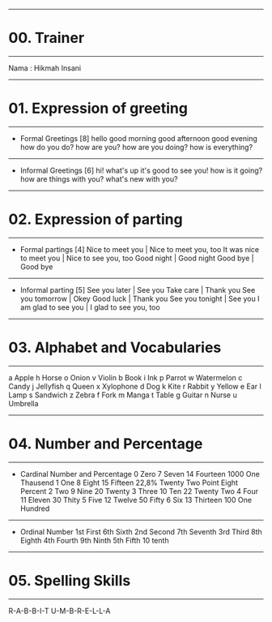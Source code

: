 ----------------------------------------------------------
# 00. Trainer
----------------------------------------------------------
Nama  :  Hikmah Insani

----------------------------------------------------------
# 01.  Expression of greeting
----------------------------------------------------------
* Formal Greetings [8] 
hello
good morning
good afternoon
good evening
how do you do?
how are you?
how are you doing?
how is everything?
----------------------------------------------------------
* Informal Greetings [6]
hi!
what's up
it's good to see you!
how is it going?
how are things with you?
what's new with you?

----------------------------------------------------------
# 02. Expression of parting
----------------------------------------------------------
* Formal partings [4]
Nice to meet you | Nice to meet you, too
It was nice to meet you | Nice to see you, too
Good night | Good night
Good bye | Good bye
----------------------------------------------------------
* Informal parting [5]
See you later | See you
Take care | Thank you
See you tomorrow | Okey
Good luck | Thank you
See you tonight | See you
I am glad to see you | I glad to see you, too

----------------------------------------------------------
# 03. Alphabet and Vocabularies
----------------------------------------------------------
a Apple   h Horse   o Onion   v Violin
b Book   i Ink   p Parrot   w Watermelon
c Candy   j Jellyfish   q Queen   x Xylophone
d Dog   k Kite r Rabbit   y Yellow
e Ear   l Lamp   s Sandwich   z Zebra
f Fork   m Manga   t Table
g Guitar   n Nurse   u Umbrella

----------------------------------------------------------
# 04. Number and Percentage
----------------------------------------------------------
* Cardinal Number and Percentage
0 Zero   7 Seven   14 Fourteen   1000 One Thausend
1 One   8 Eight   15 Fifteen    22,8% Twenty Two Point Eight Percent
2 Two   9 Nine    20 Twenty
3 Three   10 Ten   22 Twenty Two
4 Four   11 Eleven   30 Thity
5 Five   12 Twelve   50 Fifty
6 Six   13 Thirteen   100 One Hundred
----------------------------------------------------------
* Ordinal Number
1st First  6th Sixth
2nd Second   7th Seventh
3rd Third   8th Eighth
4th Fourth   9th Ninth
5th Fifth   10 tenth

----------------------------------------------------------
# 05. Spelling Skills
----------------------------------------------------------
R-A-B-B-I-T
U-M-B-R-E-L-L-A



